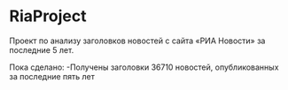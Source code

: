# RiaProject

Проект по анализу заголовков новостей с сайта «РИА Новости» за последние 5 лет.

Пока сделано:
             -Получены заголовки 36710 новостей, опубликованных за последние пять лет
